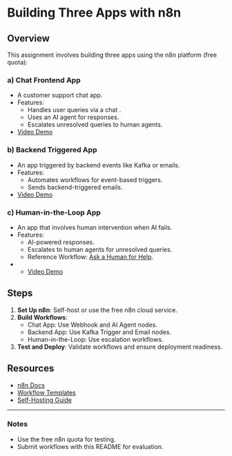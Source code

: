 
# Building Three Apps with n8n

## Overview
This assignment involves building three apps using the n8n platform (free quota):

### a) Chat Frontend App
- A customer support chat app.
- Features:
  - Handles user queries via a chat .
  - Uses an AI agent for responses.
  - Escalates unresolved queries to human agents.
- [Video Demo ](https://youtu.be/3l6XOI1wArY)

### b) Backend Triggered App
- An app triggered by backend events like Kafka or emails.
- Features:
  - Automates workflows for event-based triggers.
  - Sends backend-triggered emails.
- [Video Demo ]()
  
### c) Human-in-the-Loop App
- An app that involves human intervention when AI fails.
- Features:
  - AI-powered responses.
  - Escalates to human agents for unresolved queries.
  - Reference Workflow: [Ask a Human for Help](https://n8n.io/workflows/2095-ask-a-human-for-help-when-the-ai-doesnt-know-the-answer).
- - [Video Demo ]()

## Steps
1. **Set Up n8n**: Self-host or use the free n8n cloud service.
2. **Build Workflows**:
   - Chat App: Use Webhook and AI Agent nodes.
   - Backend App: Use Kafka Trigger and Email nodes.
   - Human-in-the-Loop: Use escalation workflows.
3. **Test and Deploy**: Validate workflows and ensure deployment readiness.

## Resources
- [n8n Docs](https://docs.n8n.io/)
- [Workflow Templates](https://n8n.io/workflows)
- [Self-Hosting Guide](https://n8n.io/blog/self-host-n8n-with-docker/)

---

### Notes
- Use the free n8n quota for testing.
- Submit workflows with this README for evaluation.
